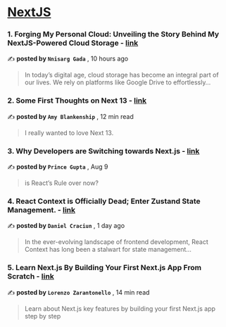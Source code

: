 
<h1><a href=https://medium.com/tag/nextjs/recommended target="_blank" rel="noopener noreferrer">NextJS</a></h1>
<h3>1. Forging My Personal Cloud: Unveiling the Story Behind My NextJS-Powered Cloud Storage - <a href=https://medium.com/@gadannisarg/forging-my-personal-cloud-unveiling-the-story-behind-my-nextjs-powered-cloud-storage-97bee992d034?source=tag_recommended_feed---------0-84----------nextjs----------8cd25891_4552_4295_98aa_8ce9efd4aa98------- target="_blank" rel="noopener noreferrer">link</a></h3>

✍️ **posted by `Nnisarg Gada`** <date> , 10 hours ago</date>

<blockquote>In today’s digital age, cloud storage has become an integral part of our lives. We rely on platforms like Google Drive to effortlessly…</blockquote>

<h3>2. Some First Thoughts on Next 13 - <a href=https://medium.com/better-programming/some-first-thoughts-on-next-13-922a6a6c5200?source=tag_recommended_feed---------1-107----------nextjs----------8cd25891_4552_4295_98aa_8ce9efd4aa98------- target="_blank" rel="noopener noreferrer">link</a></h3>

✍️ **posted by `Amy Blankenship`** <date> , 12 min read</date>

<blockquote>I really wanted to love Next 13.</blockquote>

<h3>3. Why Developers are Switching towards Next.js - <a href=https://medium.com/gitconnected/why-developers-are-switching-towards-next-js-c97ed7178a5d?source=tag_recommended_feed---------2-85----------nextjs----------8cd25891_4552_4295_98aa_8ce9efd4aa98------- target="_blank" rel="noopener noreferrer">link</a></h3>

✍️ **posted by `Prince Gupta`** <date> , Aug 9</date>

<blockquote>is React’s Rule over now?</blockquote>

<h3>4. React Context is Officially Dead; Enter Zustand State Management. - <a href=https://medium.com/@danielcracbusiness/react-context-is-officially-dead-enter-zustand-state-management-bca413ca2bd1?source=tag_recommended_feed---------3-84----------nextjs----------8cd25891_4552_4295_98aa_8ce9efd4aa98------- target="_blank" rel="noopener noreferrer">link</a></h3>

✍️ **posted by `Daniel Craciun`** <date> , 1 day ago</date>

<blockquote>In the ever-evolving landscape of frontend development, React Context has long been a stalwart for state management…</blockquote>

<h3>5. Learn Next.js By Building Your First Next.js App From Scratch - <a href=https://medium.com/gitconnected/learn-next-js-by-building-your-first-next-js-app-from-scratch-8ec7cc93a9cb?source=tag_recommended_feed---------4-107----------nextjs----------8cd25891_4552_4295_98aa_8ce9efd4aa98------- target="_blank" rel="noopener noreferrer">link</a></h3>

✍️ **posted by `Lorenzo Zarantonello`** <date> , 14 min read</date>

<blockquote>Learn about Next.js key features by building your first Next.js app step by step</blockquote>

